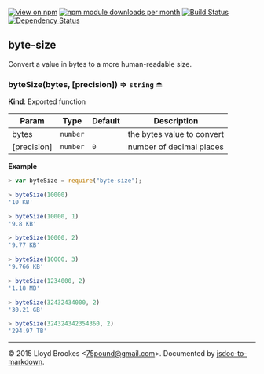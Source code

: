 [![view on npm](http://img.shields.io/npm/v/byte-size.svg)](https://www.npmjs.org/package/byte-size)
[![npm module downloads per month](http://img.shields.io/npm/dm/byte-size.svg)](https://www.npmjs.org/package/byte-size)
[![Build Status](https://travis-ci.org/75lb/byte-size.svg?branch=master)](https://travis-ci.org/75lb/byte-size)
[![Dependency Status](https://david-dm.org/75lb/byte-size.svg)](https://david-dm.org/75lb/byte-size)

<a name="module_byte-size"></a>
## byte-size
Convert a value in bytes to a more human-readable size.

<a name="exp_module_byte-size--byteSize"></a>
### byteSize(bytes, [precision]) ⇒ <code>string</code> ⏏
**Kind**: Exported function  

| Param | Type | Default | Description |
| --- | --- | --- | --- |
| bytes | <code>number</code> |  | the bytes value to convert |
| [precision] | <code>number</code> | <code>0</code> | number of decimal places |

**Example**  
```js
> var byteSize = require("byte-size");

> byteSize(10000)
'10 KB'

> byteSize(10000, 1)
'9.8 KB'

> byteSize(10000, 2)
'9.77 KB'

> byteSize(10000, 3)
'9.766 KB'

> byteSize(1234000, 2)
'1.18 MB'

> byteSize(32432434000, 2)
'30.21 GB'

> byteSize(324324342354360, 2)
'294.97 TB'
```

* * *

&copy; 2015 Lloyd Brookes \<75pound@gmail.com\>. Documented by [jsdoc-to-markdown](https://github.com/jsdoc2md/jsdoc-to-markdown).
